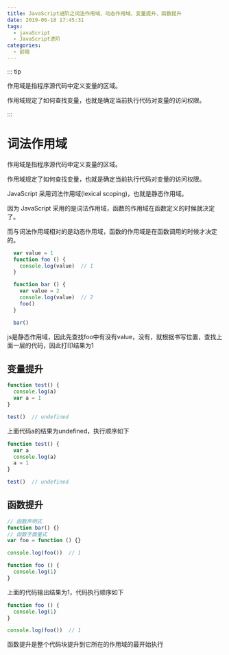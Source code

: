 ```yaml
---
title: JavaScript进阶之词法作用域、动态作用域、变量提升、函数提升
date: 2019-06-18 17:45:31
tags: 
  - javaScript
  - JavaScript进阶
categories: 
  - 前端
---
```


::: tip

作用域是指程序源代码中定义变量的区域。

作用域规定了如何查找变量，也就是确定当前执行代码对变量的访问权限。

:::

<!-- more -->

# 词法作用域

作用域是指程序源代码中定义变量的区域。

作用域规定了如何查找变量，也就是确定当前执行代码对变量的访问权限。

JavaScript 采用词法作用域(lexical scoping)，也就是静态作用域。

因为 JavaScript 采用的是词法作用域，函数的作用域在函数定义的时候就决定了。

而与词法作用域相对的是动态作用域，函数的作用域是在函数调用的时候才决定的。


```js
  var value = 1
  function foo () {
    console.log(value)  // 1
  }

  function bar () {
    var value = 2
    console.log(value)  // 2
    foo()
  }

  bar()
```

js是静态作用域，因此先查找foo中有没有value，没有，就根据书写位置，查找上面一层的代码，因此打印结果为1

## 变量提升

```js
function test() {
  console.log(a)
  var a = 1
}

test()  // undefined
```

上面代码a的结果为undefined，执行顺序如下

```js
function test() {
  var a
  console.log(a)
  a = 1
}

test()  // undefined
```

## 函数提升

```js
// 函数声明式
function bar() {}
// 函数字面量式
var foo = function () {}
```

```js
console.log(foo())  // 1

function foo () {
  console.log(1)
}
```

上面的代码输出结果为1，代码执行顺序如下

```js
function foo () {
  console.log(1)
}

console.log(foo())  // 1
```

函数提升是整个代码块提升到它所在的作用域的最开始执行
